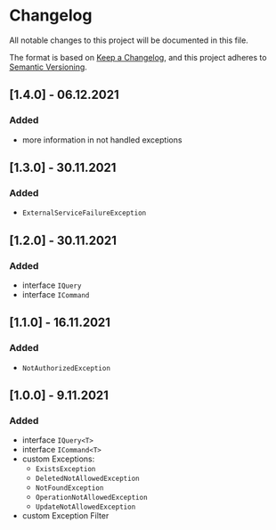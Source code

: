 # Changelog

All notable changes to this project will be documented in this file.

The format is based on [Keep a Changelog](https://keepachangelog.com/en/1.0.0/), and this project adheres to [Semantic Versioning](https://semver.org/spec/v2.0.0.html).

## [1.4.0] - 06.12.2021

### Added

- more information in not handled exceptions

## [1.3.0] - 30.11.2021

### Added

- `ExternalServiceFailureException` 

## [1.2.0] - 30.11.2021

### Added

- interface `IQuery`
- interface `ICommand`

## [1.1.0] - 16.11.2021

### Added

- `NotAuthorizedException`

## [1.0.0] - 9.11.2021

### Added

- interface `IQuery<T>`
- interface `ICommand<T>`
- custom Exceptions:
    - `ExistsException`
    - `DeletedNotAllowedException`
    - `NotFoundException`
    - `OperationNotAllowedException`
    - `UpdateNotAllowedException`
- custom Exception Filter
